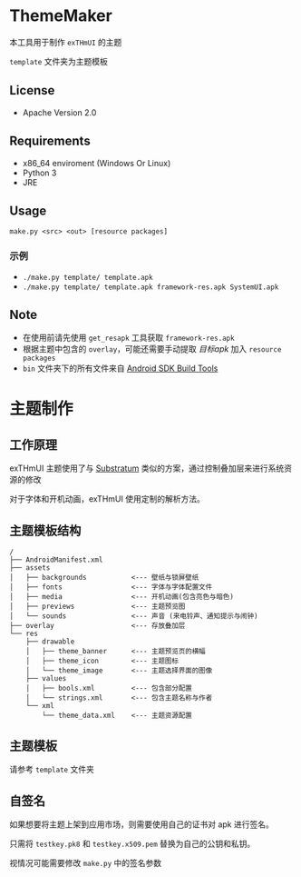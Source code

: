 # ThemeMaker

本工具用于制作 `exTHmUI` 的主题

`template` 文件夹为主题模板

## License
- Apache Version 2.0

## Requirements
- x86_64 enviroment (Windows Or Linux)
- Python 3
- JRE

## Usage
`make.py <src> <out> [resource packages]`

### 示例
- `./make.py template/ template.apk`
- `./make.py template/ template.apk framework-res.apk SystemUI.apk`

## Note
- 在使用前请先使用 `get_resapk` 工具获取 `framework-res.apk`
- 根据主题中包含的 `overlay`，可能还需要手动提取 *目标apk* 加入 `resource packages`
- `bin` 文件夹下的所有文件来自 [Android SDK Build Tools](https://android.googlesource.com/platform/prebuilts/fullsdk/build-tools/)

# 主题制作

## 工作原理
exTHmUI 主题使用了与 [Substratum](https://github.com/substratum/) 类似的方案，通过控制叠加层来进行系统资源的修改

对于字体和开机动画，exTHmUI 使用定制的解析方法。

## 主题模板结构
```
/
├── AndroidManifest.xml
├── assets
│   ├── backgrounds           <--- 壁纸与锁屏壁纸
│   ├── fonts                 <--- 字体与字体配置文件
│   ├── media                 <--- 开机动画(包含亮色与暗色)
│   ├── previews              <--- 主题预览图
│   └── sounds                <--- 声音 (来电铃声、通知提示与闹钟)
├── overlay                   <--- 存放叠加层
└── res
    ├── drawable
    │   ├── theme_banner      <--- 主题预览页的横幅
    │   ├── theme_icon        <--- 主题图标
    │   └── theme_image       <--- 主题选择界面的图像
    ├── values
    │   ├── bools.xml         <--- 包含部分配置
    │   └── strings.xml       <--- 包含主题名称与作者
    └── xml
        └── theme_data.xml    <--- 主题资源配置
```

## 主题模板
请参考 `template` 文件夹

## 自签名
如果想要将主题上架到应用市场，则需要使用自己的证书对 apk 进行签名。

只需将 `testkey.pk8` 和 `testkey.x509.pem` 替换为自己的公钥和私钥。

视情况可能需要修改 `make.py` 中的签名参数

